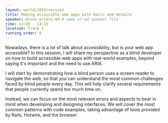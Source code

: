 ```yaml
---
layout: world/2024/session
title: Making accessible web apps with Rails and Hotwire
speaker: bruno-prieto.md # name of md speaker file
time: 13:45 - 14:15
location: Track 1
running_order: 6
---
```


Nowadays, there is a lot of talk about accessibility, but is your web app accessible? In this session, I will share my perspective as a blind developer on how to build accessible web apps with real-world examples, beyond saying it's important and the need to use ARIA.

I will start by demonstrating how a blind person uses a screen reader to navigate the web, so that you can understand the most common challenges faced by blind people every day. This will help clarify several requirements that people currently spend too much time on.

Instead, we can focus on the most relevant errors and aspects to bear in mind when developing and designing interfaces. We will cover the most common patterns with code examples, taking advantage of tools provided by Rails, Hotwire, and the browser.
